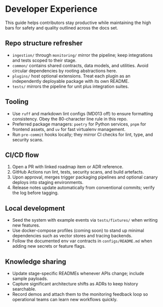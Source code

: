 # Developer Experience

This guide helps contributors stay productive while maintaining the high bars
for safety and quality outlined across the docs set.

## Repo structure refresher

- `ingestion/` through `monitoring/` mirror the pipeline; keep integrations and
  tests scoped to their stage.
- `common/` contains shared contracts, data models, and utilities. Avoid
  circular dependencies by rooting abstractions here.
- `plugins/` host optional extensions. Treat each plugin as an independently
  deployable package with its own README.
- `tests/` mirrors the pipeline for unit plus integration suites.

## Tooling

- Use `ruff` and markdown lint configs (MD013 off) to ensure formatting
  consistency. Obey the 80-character line rule in this repo.
- Preferred package managers: `poetry` for Python services, `pnpm` for frontend
  assets, and `uv` for fast virtualenv management.
- Run `pre-commit` hooks locally; they mirror CI checks for lint, type, and
  security scans.

## CI/CD flow

1. Open a PR with linked roadmap item or ADR reference.
2. GitHub Actions run lint, tests, security scans, and build artefacts.
3. Upon approval, merges trigger packaging pipelines and optional canary deploys
   into staging environments.
4. Release notes update automatically from conventional commits; verify the log
   before tagging.

## Local development

- Seed the system with example events via `tests/fixtures/` when writing new
  features.
- Use docker-compose profiles (coming soon) to stand up minimal dependencies
  such as vector stores and tracing backends.
- Follow the documented env var contracts in `configs/README.md` when adding new
  secrets or feature flags.

## Knowledge sharing

- Update stage-specific READMEs whenever APIs change; include sample payloads.
- Capture significant architecture shifts as ADRs to keep history searchable.
- Record demos and attach them to the monitoring feedback loop so operational
  teams can learn new workflows quickly.
